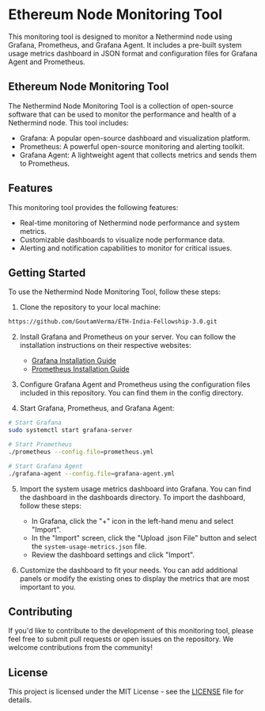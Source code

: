 # Ethereum Node Monitoring Tool
This monitoring tool is designed to monitor a Nethermind node using Grafana, Prometheus, and Grafana Agent. It includes a pre-built system usage metrics dashboard in JSON format and configuration files for Grafana Agent and Prometheus.

## Ethereum Node Monitoring Tool
The Nethermind Node Monitoring Tool is a collection of open-source software that can be used to monitor the performance and health of a Nethermind node. This tool includes:

- Grafana: A popular open-source dashboard and visualization platform.
- Prometheus: A powerful open-source monitoring and alerting toolkit.
- Grafana Agent: A lightweight agent that collects metrics and sends them to Prometheus.

## Features
This monitoring tool provides the following features:
- Real-time monitoring of Nethermind node performance and system metrics.
- Customizable dashboards to visualize node performance data.
- Alerting and notification capabilities to monitor for critical issues.

## Getting Started
To use the Nethermind Node Monitoring Tool, follow these steps:

1. Clone the repository to your local machine:
```bash
https://github.com/GoutamVerma/ETH-India-Fellowship-3.0.git
```
2. Install Grafana and Prometheus on your server. You can follow the installation instructions on their respective websites:
    
    -   [Grafana Installation Guide](https://grafana.com/docs/grafana/latest/setup-grafana/installation/)
    -   [Prometheus Installation Guide](https://prometheus.io/docs/prometheus/latest/installation/)

3. Configure Grafana Agent and Prometheus using the configuration files included in this repository. You can find them in the config directory.

4. Start Grafana, Prometheus, and Grafana Agent:
```bash
# Start Grafana
sudo systemctl start grafana-server

# Start Prometheus
./prometheus --config.file=prometheus.yml

# Start Grafana Agent
./grafana-agent --config.file=grafana-agent.yml
```
5. Import the system usage metrics dashboard into Grafana. You can find the dashboard in the dashboards directory. To import the dashboard, follow these steps:
    
    -   In Grafana, click the "+" icon in the left-hand menu and select "Import".
    -   In the "Import" screen, click the "Upload .json File" button and select the `system-usage-metrics.json` file.
    -   Review the dashboard settings and click "Import".

6. Customize the dashboard to fit your needs. You can add additional panels or modify the existing ones to display the metrics that are most important to you.

## Contributing

If you'd like to contribute to the development of this monitoring tool, please feel free to submit pull requests or open issues on the repository. We welcome contributions from the community!

## License
This project is licensed under the MIT License - see the [LICENSE](https://github.com/GoutamVerma/ETH-India-Fellowship-3.0/blob/main/License.txt) file for details.
